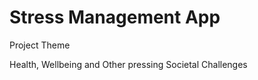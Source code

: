 # Stress Management App

Project Theme

Health, Wellbeing and Other pressing Societal Challenges



 
 
